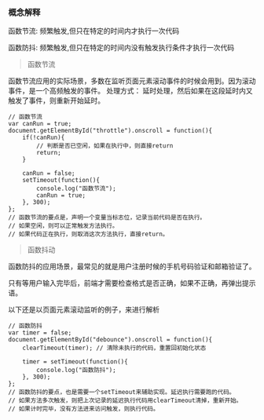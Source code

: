### 概念解释

函数节流: 频繁触发,但只在特定的时间内才执行一次代码

函数防抖: 频繁触发,但只在特定的时间内没有触发执行条件才执行一次代码

> 函数节流

函数节流应用的实际场景，多数在监听页面元素滚动事件的时候会用到。因为滚动事件，是一个高频触发的事件。
处理方式： 延时处理，然后如果在这段延时内又触发了事件，则重新开始延时。

	// 函数节流
	var canRun = true;
	document.getElementById("throttle").onscroll = function(){
	    if(!canRun){
	        // 判断是否已空闲，如果在执行中，则直接return
	        return;
	    }
	
	    canRun = false;
	    setTimeout(function(){
	        console.log("函数节流");
	        canRun = true;
	    }, 300);
	};
	// 函数节流的要点是，声明一个变量当标志位，记录当前代码是否在执行。
	// 如果空闲，则可以正常触发方法执行。
	// 如果代码正在执行，则取消这次方法执行，直接return。

> 函数抖动

函数防抖的应用场景，最常见的就是用户注册时候的手机号码验证和邮箱验证了。

只有等用户输入完毕后，前端才需要检查格式是否正确，如果不正确，再弹出提示语。

以下还是以页面元素滚动监听的例子，来进行解析
	
	// 函数防抖
	var timer = false;
	document.getElementById("debounce").onscroll = function(){
	    clearTimeout(timer); // 清除未执行的代码，重置回初始化状态
	
	    timer = setTimeout(function(){
	        console.log("函数防抖");
	    }, 300);
	};
	// 函数防抖的要点，也是需要一个setTimeout来辅助实现。延迟执行需要跑的代码。
	// 如果方法多次触发，则把上次记录的延迟执行代码用clearTimeout清掉，重新开始。
	// 如果计时完毕，没有方法进来访问触发，则执行代码。